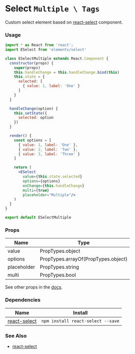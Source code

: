# Select `Multiple \ Tags`

Custom select element based on [react-select](https://github.com/JedWatson/react-select) component.

<!-- STORY -->

### Usage
```jsx
import * as React from 'react';
import ESelect from 'elements/select'

class ESelectMultiple extends React.Component {
  constructor(props) {
    super(props)
    this.handleChange = this.handleChange.bind(this)
    this.state = {
      selected: [
        { value: 1, label: 'One' }
      ]
    }
  }

  handleChange(option) {
    this.setState({
      selected: option
    })
  }

  render() {
    const options = [
      { value: 1, label: 'One' },
      { value: 2, label: 'Two' },
      { value: 3, label: 'Three' }
    ]

    return (
      <ESelect
        value={this.state.selected}
        options={options}
        onChange={this.handleChange}
        multi={true}
        placeholder="Multiple"/>
    )
  }
}

export default ESelectMultiple
```

### Props

| Name        | Type                                |
|-------------|-------------------------------------|
| value       | PropTypes.object                    |
| options     | PropTypes.arrayOf(PropTypes.object) |
| placeholder | PropTypes.string                    |
| multi       | PropTypes.bool                      |

See other props in the [docs](https://github.com/JedWatson/react-select).

### Dependencies

| Name                                                      | Install                           |
|-----------------------------------------------------------|-----------------------------------|
| [react-select](https://github.com/JedWatson/react-select) | `npm install react-select --save` |

### See Also
- [react-select](https://github.com/JedWatson/react-select)
